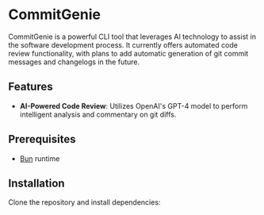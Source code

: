 # CommitGenie

CommitGenie is a powerful CLI tool that leverages AI technology to assist in the software development process. It currently offers automated code review functionality, with plans to add automatic generation of git commit messages and changelogs in the future.

## Features

- **AI-Powered Code Review**: Utilizes OpenAI's GPT-4 model to perform intelligent analysis and commentary on git diffs.

## Prerequisites

- [Bun](https://bun.sh/) runtime

## Installation

Clone the repository and install dependencies:
